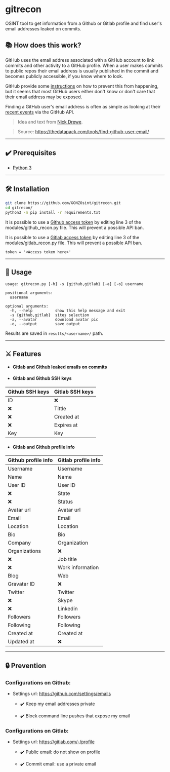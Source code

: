 # gitrecon


OSINT tool to get information from a Github or Gitlab profile and find user's email addresses leaked on commits.

## 📚 How does this work?
GitHub uses the email address associated with a GitHub account to link commits and other activity to a GitHub profile. When a user makes commits to public repos their email address is usually published in the commit and becomes publicly accessible, if you know where to look.

GitHub provide some [instructions](https://help.github.com/articles/setting-your-email-in-git/) on how to prevent this from happening, but it seems that most GitHub users either don't know or don't care that their email address may be exposed.

Finding a GitHub user's email address is often as simple as looking at their [recent events](https://developer.github.com/v3/activity/events/) via the GitHub API.

> Idea and text from [Nick Drewe](https://twitter.com/nickdrewe). 

> Source: https://thedatapack.com/tools/find-github-user-email/

---

## ✔️ Prerequisites
- [Python 3](https://www.python.org/download/releases/3.0/)

---

## 🛠️ Installation
```bash
git clone https://github.com/GONZOsint/gitrecon.git
cd gitrecon/
python3 -m pip install -r requirements.txt
```
It is possible to use a [Github access token](https://github.com/settings/tokens) by editing line 3 of the modules/github_recon.py file. This will prevent a possible API ban.

It is possible to use a [Gitlab access token](https://gitlab.com/-/profile/personal_access_tokens) by editing line 3 of the modules/gitlab_recon.py file. This will prevent a possible API ban.
```
token = '<Access token here>'
```

---

## 🔎 Usage
```
usage: gitrecon.py [-h] -s {github,gitlab} [-a] [-o] username

positional arguments:
  username

optional arguments:
  -h, --help          show this help message and exit
  -s {github,gitlab}  sites selection
  -a, --avatar        download avatar pic
  -o, --output        save output
```
Results are saved in ```results/<username>/``` path.


---

## ⚔️ Features
- #### Gitlab and Github leaked emails on commits
- #### Gitlab and Github SSH keys
Github SSH keys | Gitlab SSH keys
------------ | -------------
ID | ❌
❌ | Tittle
❌ | Created at
❌ | Expires at
Key | Key

- #### Gitlab and Github profile info
Github profile info | Gitlab profile info
------------ | -------------
Username | Username
Name | Name
User ID | User ID
❌ | State
❌ | Status
Avatar url | Avatar url
Email | Email
Location | Location
Bio | Bio
Company | Organization
Organizations  |  ❌
❌ | Job title
❌ | Work information
Blog | Web
Gravatar ID | ❌
Twitter | Twitter
❌ | Skype
❌ | Linkedin
Followers | Followers
Following | Following
Created at | Created at
Updated at | ❌

---

## 🔒 Prevention
### Configurations on Github:

- Settings url: https://github.com/settings/emails

  - ✔️ Keep my email addresses private

  - ✔️ Block command line pushes that expose my email

### Configurations on Gitlab:

- Settings url: https://gitlab.com/-/profile

  - ✔️ Public email: do not show on profile

  - ✔️ Commit email: use a private email
